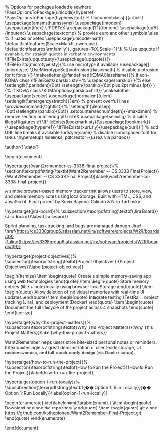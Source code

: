 % Options for packages loaded elsewhere
\PassOptionsToPackage{unicode}{hyperref}
\PassOptionsToPackage{hyphens}{url}
%
\documentclass[
]{article}
\usepackage{amsmath,amssymb}
\usepackage{lmodern}
\usepackage{iftex}
\ifPDFTeX
  \usepackage[T1]{fontenc}
  \usepackage[utf8]{inputenc}
  \usepackage{textcomp} % provide euro and other symbols
\else % if luatex or xetex
  \usepackage{unicode-math}
  \defaultfontfeatures{Scale=MatchLowercase}
  \defaultfontfeatures[\rmfamily]{Ligatures=TeX,Scale=1}
\fi
% Use upquote if available, for straight quotes in verbatim environments
\IfFileExists{upquote.sty}{\usepackage{upquote}}{}
\IfFileExists{microtype.sty}{% use microtype if available
  \usepackage[]{microtype}
  \UseMicrotypeSet[protrusion]{basicmath} % disable protrusion for tt fonts
}{}
\makeatletter
\@ifundefined{KOMAClassName}{% if non-KOMA class
  \IfFileExists{parskip.sty}{%
    \usepackage{parskip}
  }{% else
    \setlength{\parindent}{0pt}
    \setlength{\parskip}{6pt plus 2pt minus 1pt}}
}{% if KOMA class
  \KOMAoptions{parskip=half}}
\makeatother
\usepackage{xcolor}
\usepackage[normalem]{ulem}
\setlength{\emergencystretch}{3em} % prevent overfull lines
\providecommand{\tightlist}{%
  \setlength{\itemsep}{0pt}\setlength{\parskip}{0pt}}
\setcounter{secnumdepth}{-\maxdimen} % remove section numbering
\ifLuaTeX
  \usepackage{selnolig}  % disable illegal ligatures
\fi
\IfFileExists{bookmark.sty}{\usepackage{bookmark}}{\usepackage{hyperref}}
\IfFileExists{xurl.sty}{\usepackage{xurl}}{} % add URL line breaks if available
\urlstyle{same} % disable monospaced font for URLs
\hypersetup{
  hidelinks,
  pdfcreator={LaTeX via pandoc}}

\author{}
\date{}

\begin{document}

\hypertarget{want2remember-cs-3338-final-project}{%
\section{\texorpdfstring{\textbf{Want2Remember -- CS 3338 Final
Project}}{Want2Remember -- CS 3338 Final Project}}\label{want2remember-cs-3338-final-project}}

A simple browser-based memory tracker that allows users to store, view,
and delete memory notes using localStorage. Built with HTML, CSS, and
JavaScript. Final project by Kevin Bayona-Galindo \& Niko Tartinsky.

\hypertarget{jira-board}{%
\subsection{\texorpdfstring{\textbf{Jira
Board}}{Jira Board}}\label{jira-board}}

Sprint planning, task tracking, and bugs are managed through Jira:\\
\href{https://cs3338group6.atlassian.net/jira/software/projects/W2R/boards/39}{\uline{https://cs3338group6.atlassian.net/jira/software/projects/W2R/boards/39}}

\hypertarget{project-objectives}{%
\subsection{\texorpdfstring{\textbf{Project
Objectives}}{Project Objectives}}\label{project-objectives}}

\begin{itemize}
\item
  \begin{quote}
  Create a simple memory-saving app using web technologies
  \end{quote}
\item
  \begin{quote}
  Store memory entries (title + note) locally using browser localStorage
  \end{quote}
\item
  \begin{quote}
  Allow deletion of individual memories with real-time UI updates
  \end{quote}
\item
  \begin{quote}
  Integrate testing (TestRail), project tracking (Jira), and deployment
  (Docker)
  \end{quote}
\item
  \begin{quote}
  Document the full lifecycle of the project across 4 snapshots
  \end{quote}
\end{itemize}

\hypertarget{why-this-project-matters}{%
\subsection{\texorpdfstring{\textbf{Why This Project
Matters}}{Why This Project Matters}}\label{why-this-project-matters}}

Want2Remember helps users store bite-sized personal notes or reminders.
It\textquotesingle s a great demonstration of client-side storage, UI
responsiveness, and full-stack-ready design (via Docker setup).

\hypertarget{how-to-run-the-project}{%
\subsection{\texorpdfstring{\textbf{How to Run the
Project}}{How to Run the Project}}\label{how-to-run-the-project}}

\hypertarget{option-1-run-locally}{%
\subsubsection{\texorpdfstring{\textbf{�� Option 1: Run
Locally}}{�� Option 1: Run Locally}}\label{option-1-run-locally}}

\begin{enumerate}
\def\labelenumi{\arabic{enumi}.}
\item
  \begin{quote}
  Download or clone the repository
  \end{quote}
\item
  \begin{quote}
  git clone
  https://github.com/kbthepioneer/Want2Remember-Final-Project.git
  \end{quote}
\end{enumerate}

\end{document}
